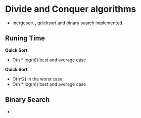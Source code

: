 # Divide and Conquer algorithms
- mergesort , quicksort and binary search implemented.

## Runing Time

**Quick Sort**
  - O(n * log(n)) best and average case

**Quick Sort**
  - O(n^2) in the worst case
  - O(n * log(n)) best and average case
    
**Binary Search**
 -
 -
